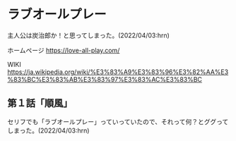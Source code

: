 # ラブオールプレー

主人公は炭治郎か！と思ってしまった。(2022/04/03:hrn)

ホームページ https://love-all-play.com/

WIKI https://ja.wikipedia.org/wiki/%E3%83%A9%E3%83%96%E3%82%AA%E3%83%BC%E3%83%AB%E3%83%97%E3%83%AC%E3%83%BC

## 第１話「順風」

セリフでも「ラブオールプレー」っていっていたので、それって何？とググってしまった。(2022/04/03:hrn)
